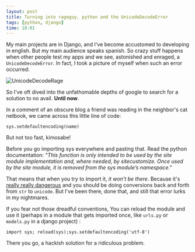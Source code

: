 ```yaml
---
layout: post
title: Turning into rageguy, python and the UnicodeDecodeError
tags: [python, django]
time: 18:01
---
```


My main projects are in Django, and I've become accustomed to developing in english. But my main audience speaks spanish. So crazy stuff happens when other people test my apps and we see, astonished and enraged, a  `UnicodeDecodeError`. In fact, I took a picture of myself when such an error occurred:

![UnicodeDecodeRage][rageguy]

So I've oft dived into the unfathomable depths of google to search for a solution to no avail. **Until now**. 

In a comment of an obscure blog a friend was reading in the neighbor's cat netbook, we came across
this little line of code:

`sys.setdefaultencoding(name)`

But not too fast, kimosabe!

Before you go importing sys everywhere and pasting that. Read the python documentation: _"This function is only intended to be used by the site module implementation and, where needed, by sitecustomize. Once used by the site module, it is removed from the sys module’s namespace."_

That means that when you try to import it, *it won't be there*. Because it's [really really dangerous](http://tarekziade.wordpress.com/2008/01/08/syssetdefaultencoding-is-evil/) and you should be doing conversions back and forth from `str` to `unicode`. But I've been there, done that, and still that error lurks in my nightmares.

If you fear not those dreadful conventions, You can reload the module and use it (perhaps in a module that gets imported once, like `urls.py` or `models.py` in a django project) :

`import sys; reload(sys);sys.setdefaultencoding('utf-8') `

There you go, a hackish solution for a ridiculous problem.

[rageguy]: http://i235.photobucket.com/albums/ee282/brainimpalement/rageguy.gif "PYYYYTHOOON"
